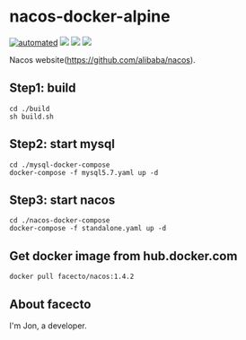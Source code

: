 # nacos-docker-alpine
[![automated](https://badgen.net/badge/icon/docker?icon=docker&label)](https://hub.docker.com/r/facecto/nacos "Docker hub")
![](https://img.shields.io/badge/alpine-3.9-green?logo=alpine)
![](https://img.shields.io/badge/8-jre-alpine.svg?logo=jre)
![](https://img.shields.io/badge/nacos-1.4.2-green.svg)

Nacos website(https://github.com/alibaba/nacos).
## Step1: build
```
cd ./build
sh build.sh
```
## Step2: start mysql
```
cd ./mysql-docker-compose
docker-compose -f mysql5.7.yaml up -d
```
## Step3: start nacos
```
cd ./nacos-docker-compose
docker-compose -f standalone.yaml up -d
```
## Get docker image from hub.docker.com
```
docker pull facecto/nacos:1.4.2
```

## About facecto
I'm Jon, a developer.
